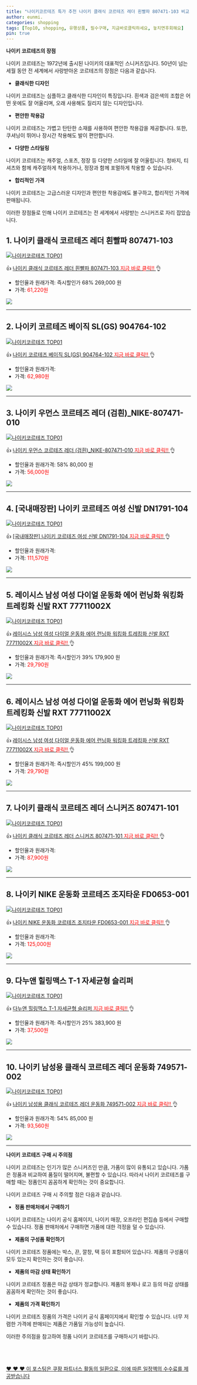 ```yaml
---
title: "나이키코르테즈 특가 추천 나이키 클래식 코르테즈 레더 흰빨파 807471-103 비교 장점"
author: eunmi.
categories: shopping
tags: [Top10, shopping, 유행상품, 필수구매, 지금바로클릭하세요, 놓치면후회해요]
pin: true
---
```

**나이키 코르테즈의 장점**

나이키 코르테즈는 1972년에 출시된 나이키의 대표적인 스니커즈입니다. 50년이 넘는 세월 동안 전 세계에서 사랑받아온 코르테즈의 장점은 다음과 같습니다.

* **클래식한 디자인**

나이키 코르테즈는 심플하고 클래식한 디자인이 특징입니다. 흰색과 검은색의 조합은 어떤 옷에도 잘 어울리며, 오래 사용해도 질리지 않는 디자인입니다.

* **편안한 착용감**

나이키 코르테즈는 가볍고 탄탄한 소재를 사용하여 편안한 착용감을 제공합니다. 또한, 쿠셔닝이 뛰어나 장시간 착용해도 발이 편안합니다.

* **다양한 스타일링**

나이키 코르테즈는 캐주얼, 스포츠, 정장 등 다양한 스타일에 잘 어울립니다. 청바지, 티셔츠와 함께 캐주얼하게 착용하거나, 정장과 함께 포멀하게 착용할 수 있습니다.

* **합리적인 가격**

나이키 코르테즈는 고급스러운 디자인과 편안한 착용감에도 불구하고, 합리적인 가격에 판매됩니다.

이러한 장점들로 인해 나이키 코르테즈는 전 세계에서 사랑받는 스니커즈로 자리 잡았습니다.

   

## 1. 나이키 클래식 코르테즈 레더 흰빨파 807471-103

[![나이키코르테즈 TOP01](https://thumbnail6.coupangcdn.com/thumbnails/remote/230x230ex/image/vendor_inventory/fdb7/a6fe0a1482b0f602a49743268e41ba1908700cdf24a140304c31a0cd800d.jpg)](https://link.coupang.com/re/AFFSDP?lptag=AF3617701&subid=GithubCoopas&pageKey=7018265982&traceid=V0-153&itemId=15688777953&vendorItemId=86764404089)


👍 [나이키 클래식 코르테즈 레더 흰빨파 807471-103 <font color=red> 지금 바로 클릭!! </font> ](https://link.coupang.com/re/AFFSDP?lptag=AF3617701&subid=GithubCoopas&pageKey=7018265982&traceid=V0-153&itemId=15688777953&vendorItemId=86764404089) 👌 


- 할인율과 원래가격: 즉시할인가 68%  269,000   원
- 가격: <span style='color:red'>61,220원</span>

[![](/discount_price.png)](https://link.coupang.com/re/AFFSDP?lptag=AF3617701&subid=GithubCoopas&pageKey=7018265982&traceid=V0-153&itemId=15688777953&vendorItemId=86764404089)

---


   

## 2. 나이키 코르테즈 베이직 SL(GS) 904764-102

[![나이키코르테즈 TOP01](https://thumbnail9.coupangcdn.com/thumbnails/remote/230x230ex/image/vendor_inventory/5136/4ea75997923ce71300558310e36994d2a4c2cdf8dde921c6c0d8636041e6.jpg)](https://link.coupang.com/re/AFFSDP?lptag=AF3617701&subid=GithubCoopas&pageKey=6940543405&traceid=V0-153&itemId=16828207995&vendorItemId=87402953176)


👍 [나이키 코르테즈 베이직 SL(GS) 904764-102 <font color=red> 지금 바로 클릭!! </font> ](https://link.coupang.com/re/AFFSDP?lptag=AF3617701&subid=GithubCoopas&pageKey=6940543405&traceid=V0-153&itemId=16828207995&vendorItemId=87402953176) 👌 


- 할인율과 원래가격: 
- 가격: <span style='color:red'>62,980원</span>

[![](/discount_price.png)](https://link.coupang.com/re/AFFSDP?lptag=AF3617701&subid=GithubCoopas&pageKey=6940543405&traceid=V0-153&itemId=16828207995&vendorItemId=87402953176)

---


   

## 3. 나이키 우먼스 코르테즈 레더 (검흰)_NIKE-807471-010

[![나이키코르테즈 TOP01](https://thumbnail8.coupangcdn.com/thumbnails/remote/230x230ex/image/vendor_inventory/db60/20054c97f3403c3312c31e8f35fa48e6f19da971ec1673c42559978fb4e8.jpg)](https://link.coupang.com/re/AFFSDP?lptag=AF3617701&subid=GithubCoopas&pageKey=6796699093&traceid=V0-153&itemId=17181983823&vendorItemId=86783406510)


👍 [나이키 우먼스 코르테즈 레더 (검흰)_NIKE-807471-010 <font color=red> 지금 바로 클릭!! </font> ](https://link.coupang.com/re/AFFSDP?lptag=AF3617701&subid=GithubCoopas&pageKey=6796699093&traceid=V0-153&itemId=17181983823&vendorItemId=86783406510) 👌 


- 할인율과 원래가격: 58%  80,000   원
- 가격: <span style='color:red'>56,000원</span>

[![](/discount_price.png)](https://link.coupang.com/re/AFFSDP?lptag=AF3617701&subid=GithubCoopas&pageKey=6796699093&traceid=V0-153&itemId=17181983823&vendorItemId=86783406510)

---


   

## 4. [국내매장판] 나이키 코르테즈 여성 신발 DN1791-104

[![나이키코르테즈 TOP01](https://thumbnail8.coupangcdn.com/thumbnails/remote/230x230ex/image/vendor_inventory/4176/74ed740e0cf0f3534481013dded5fc9ef3d14c2b0d75147b2c0f7867acd9.jpg)](https://link.coupang.com/re/AFFSDP?lptag=AF3617701&subid=GithubCoopas&pageKey=7611108394&traceid=V0-153&itemId=20157785153&vendorItemId=87361470569)


👍 [[국내매장판] 나이키 코르테즈 여성 신발 DN1791-104 <font color=red> 지금 바로 클릭!! </font> ](https://link.coupang.com/re/AFFSDP?lptag=AF3617701&subid=GithubCoopas&pageKey=7611108394&traceid=V0-153&itemId=20157785153&vendorItemId=87361470569) 👌 


- 할인율과 원래가격: 
- 가격: <span style='color:red'>111,570원</span>

[![](/discount_price.png)](https://link.coupang.com/re/AFFSDP?lptag=AF3617701&subid=GithubCoopas&pageKey=7611108394&traceid=V0-153&itemId=20157785153&vendorItemId=87361470569)

---


   

## 5. 레이시스 남성 여성 다이얼 운동화 에어 런닝화 워킹화 트레킹화 신발 RXT 77711002X

[![나이키코르테즈 TOP01](https://thumbnail7.coupangcdn.com/thumbnails/remote/230x230ex/image/vendor_inventory/a3ec/168aa113931283c7551574f9c5140cc21f857fc1ef16f1015a0c46b31533.jpg)](https://link.coupang.com/re/AFFSDP?lptag=AF3617701&subid=GithubCoopas&pageKey=5637747422&traceid=V0-153&itemId=9188321813&vendorItemId=87367244089)


👍 [레이시스 남성 여성 다이얼 운동화 에어 런닝화 워킹화 트레킹화 신발 RXT 77711002X <font color=red> 지금 바로 클릭!! </font> ](https://link.coupang.com/re/AFFSDP?lptag=AF3617701&subid=GithubCoopas&pageKey=5637747422&traceid=V0-153&itemId=9188321813&vendorItemId=87367244089) 👌 


- 할인율과 원래가격: 즉시할인가 39%  179,900   원
- 가격: <span style='color:red'>29,790원</span>

[![](/discount_price.png)](https://link.coupang.com/re/AFFSDP?lptag=AF3617701&subid=GithubCoopas&pageKey=5637747422&traceid=V0-153&itemId=9188321813&vendorItemId=87367244089)

---


   

## 6. 레이시스 남성 여성 다이얼 운동화 에어 런닝화 워킹화 트레킹화 신발 RXT 77711002X

[![나이키코르테즈 TOP01](https://thumbnail8.coupangcdn.com/thumbnails/remote/230x230ex/image/vendor_inventory/2eb6/7437d33bb0740d9060888eca81c77d2a1f898c457d2aaebed0594070228b.jpg)](https://link.coupang.com/re/AFFSDP?lptag=AF3617701&subid=GithubCoopas&pageKey=5637747422&traceid=V0-153&itemId=9188321790&vendorItemId=87367244099)


👍 [레이시스 남성 여성 다이얼 운동화 에어 런닝화 워킹화 트레킹화 신발 RXT 77711002X <font color=red> 지금 바로 클릭!! </font> ](https://link.coupang.com/re/AFFSDP?lptag=AF3617701&subid=GithubCoopas&pageKey=5637747422&traceid=V0-153&itemId=9188321790&vendorItemId=87367244099) 👌 


- 할인율과 원래가격: 즉시할인가 45%  199,000   원
- 가격: <span style='color:red'>29,790원</span>

[![](/discount_price.png)](https://link.coupang.com/re/AFFSDP?lptag=AF3617701&subid=GithubCoopas&pageKey=5637747422&traceid=V0-153&itemId=9188321790&vendorItemId=87367244099)

---


   

## 7. 나이키 클래식 코르테즈 레더 스니커즈 807471-101

[![나이키코르테즈 TOP01](https://thumbnail8.coupangcdn.com/thumbnails/remote/230x230ex/image/vendor_inventory/cbde/3fa3ee07ce7aea111c2c638cfee60bde4eac5f9520a8b9b75a44b5d94801.jpg)](https://link.coupang.com/re/AFFSDP?lptag=AF3617701&subid=GithubCoopas&pageKey=6614497702&traceid=V0-153&itemId=15013130541&vendorItemId=86316389939)


👍 [나이키 클래식 코르테즈 레더 스니커즈 807471-101 <font color=red> 지금 바로 클릭!! </font> ](https://link.coupang.com/re/AFFSDP?lptag=AF3617701&subid=GithubCoopas&pageKey=6614497702&traceid=V0-153&itemId=15013130541&vendorItemId=86316389939) 👌 


- 할인율과 원래가격: 
- 가격: <span style='color:red'>87,900원</span>

[![](/discount_price.png)](https://link.coupang.com/re/AFFSDP?lptag=AF3617701&subid=GithubCoopas&pageKey=6614497702&traceid=V0-153&itemId=15013130541&vendorItemId=86316389939)

---


   

## 8. 나이키 NIKE 운동화 코르테즈 조지타운 FD0653-001

[![나이키코르테즈 TOP01](https://thumbnail8.coupangcdn.com/thumbnails/remote/230x230ex/image/vendor_inventory/63fd/afab89ca99520977c36c0dbf24bc3fe311939937a4c7cc2753bf76ee4f98.jpg)](https://link.coupang.com/re/AFFSDP?lptag=AF3617701&subid=GithubCoopas&pageKey=7141278928&traceid=V0-153&itemId=17929600128&vendorItemId=87518220665)


👍 [나이키 NIKE 운동화 코르테즈 조지타운 FD0653-001 <font color=red> 지금 바로 클릭!! </font> ](https://link.coupang.com/re/AFFSDP?lptag=AF3617701&subid=GithubCoopas&pageKey=7141278928&traceid=V0-153&itemId=17929600128&vendorItemId=87518220665) 👌 


- 할인율과 원래가격: 
- 가격: <span style='color:red'>125,000원</span>

[![](/discount_price.png)](https://link.coupang.com/re/AFFSDP?lptag=AF3617701&subid=GithubCoopas&pageKey=7141278928&traceid=V0-153&itemId=17929600128&vendorItemId=87518220665)

---


   

## 9. 다누앤 힐링맥스 T-1 자세균형 슬리퍼

[![나이키코르테즈 TOP01](https://thumbnail6.coupangcdn.com/thumbnails/remote/230x230ex/image/vendor_inventory/e3ea/e9af85f8336759c79adfd049919411bd156fa6b6ef3dbf8d9723c35f345a.png)](https://link.coupang.com/re/AFFSDP?lptag=AF3617701&subid=GithubCoopas&pageKey=5792035371&traceid=V0-153&itemId=9905592240&vendorItemId=77188935082)


👍 [다누앤 힐링맥스 T-1 자세균형 슬리퍼 <font color=red> 지금 바로 클릭!! </font> ](https://link.coupang.com/re/AFFSDP?lptag=AF3617701&subid=GithubCoopas&pageKey=5792035371&traceid=V0-153&itemId=9905592240&vendorItemId=77188935082) 👌 


- 할인율과 원래가격: 즉시할인가 25%  383,900   원
- 가격: <span style='color:red'>37,500원</span>

[![](/discount_price.png)](https://link.coupang.com/re/AFFSDP?lptag=AF3617701&subid=GithubCoopas&pageKey=5792035371&traceid=V0-153&itemId=9905592240&vendorItemId=77188935082)

---


   

## 10. 나이키 남성용 클래식 코르테즈 레더 운동화 749571-002

[![나이키코르테즈 TOP01](https://thumbnail8.coupangcdn.com/thumbnails/remote/230x230ex/image/vendor_inventory/6491/4d41c974925d8e713a967f49b4965a12ea6676d7b8bd00584a2176354d0f.jpg)](https://link.coupang.com/re/AFFSDP?lptag=AF3617701&subid=GithubCoopas&pageKey=1653116836&traceid=V0-153&itemId=2816502478&vendorItemId=87417498134)


👍 [나이키 남성용 클래식 코르테즈 레더 운동화 749571-002 <font color=red> 지금 바로 클릭!! </font> ](https://link.coupang.com/re/AFFSDP?lptag=AF3617701&subid=GithubCoopas&pageKey=1653116836&traceid=V0-153&itemId=2816502478&vendorItemId=87417498134) 👌 


- 할인율과 원래가격: 54%  85,000   원
- 가격: <span style='color:red'>93,560원</span>

[![](/discount_price.png)](https://link.coupang.com/re/AFFSDP?lptag=AF3617701&subid=GithubCoopas&pageKey=1653116836&traceid=V0-153&itemId=2816502478&vendorItemId=87417498134)

---
**나이키 코르테즈 구매 시 주의점**

나이키 코르테즈는 인기가 많은 스니커즈인 만큼, 가품이 많이 유통되고 있습니다. 가품은 정품과 비교하여 품질이 떨어지며, 불편할 수 있습니다. 따라서 나이키 코르테즈를 구매할 때는 정품인지 꼼꼼하게 확인하는 것이 중요합니다.

나이키 코르테즈 구매 시 주의할 점은 다음과 같습니다.

* **정품 판매처에서 구매하기**

나이키 코르테즈는 나이키 공식 홈페이지, 나이키 매장, 오프라인 편집숍 등에서 구매할 수 있습니다. 정품 판매처에서 구매하면 가품에 대한 걱정을 덜 수 있습니다.

* **제품의 구성품 확인하기**

나이키 코르테즈 정품에는 박스, 끈, 깔창, 택 등이 포함되어 있습니다. 제품의 구성품이 모두 있는지 확인하는 것이 좋습니다.

* **제품의 마감 상태 확인하기**

나이키 코르테즈 정품은 마감 상태가 정교합니다. 제품의 봉제나 로고 등의 마감 상태를 꼼꼼하게 확인하는 것이 좋습니다.

* **제품의 가격 확인하기**

나이키 코르테즈 정품의 가격은 나이키 공식 홈페이지에서 확인할 수 있습니다. 너무 저렴한 가격에 판매되는 제품은 가품일 가능성이 높습니다.

이러한 주의점을 참고하여 정품 나이키 코르테즈를 구매하시기 바랍니다.<br><br><br><br><br> [ ❤ ❤ ❤ 이 포스팅은 쿠팡 파트너스 활동의 일환으로, 이에 따른 일정액의 수수료를 제공받습니다](https://link.coupang.com/a/bcEFyh)